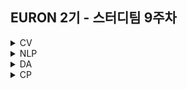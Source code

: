 ## EURON 2기 - 스터디팀 9주차
<details>
<summary>CV</summary>
<div markdown="1">       
  
<br />
  
| 주차 | 내용             | 발표자                               | 발표자료 |
| ---- | ---------------- | ------------------------------------ | -------- |
| 9    | cs231n 7강     | 안서연, 하수민                       | [📚]()    |

<br />

## **Assignment**

### **📍 9주차 예습과제 (~5/9)**

1️⃣ CS231N 9강을 수강하고, 요약 및 정리한 내용을 깃허브에 업로드

2️⃣ (선택) 질문 사항이나 공유하고 싶은 내용 `Ewha-Euron/2022-1-Euron-CV` issue에 추가

**예습과제 제출 방법**

> 해당 파일을 master branch에 업로드하신 후 해당 master branch에서 pull request 를 진행해주세요.
> 

### **📍 8주차 복습과제 (~5/9)**

- [https://cs231n.github.io/assignments2021/assignment2/](https://cs231n.github.io/assignments2021/assignment2/)의 `Q2: Batch Normalization (34%)` 을 완료해주세요.
    
    1️⃣ `BatchNormalization.ipynb` 을 완료하신 후, `.py` 파일로 변환해서 제출해주세요. (모든 cell을 하나의 py 파일에 합쳐주세요)
    
    - 파일명: `BatchNormalization.py`

**복습과제 제출 방법**

> 해당 파일을 Week_9 branch에 업로드하신 후 해당 Week_9 branch에서 pull request 를 진행해주세요.
> 

## **Due**

- 9주차 예습과제
    - **5월 9일**까지 제출합니다.
- 8주차 복습과제
    - **5월 9일**까지 제출합니다.
  
</div>
</details>

<details>
<summary>NLP</summary>
<div markdown="1">       

| 주차 | 내용             | 발표자                               | 발표자료 |
| ---- | ---------------- | ------------------------------------ | -------- |
| 9    | cs224n 9주차     | 김나현, 조서영                 | [📚]()    |

## Assignment
  
### 📍 예습과제(~5/2)
  
1️⃣ CS224N 7강을 수강하고, 요약 및 정리한 내용을 깃허브에 업로드

2️⃣ (선택) 질문 사항이나 공유하고 싶은 내용 깃허브 issue에 추가
- 과제 제출 방법
    - 레포: (origin) Ewha-Euron/2022-1-Euron-NLP
    - issue 추가
        - 제목: [7주차] 질문 있습니다/~ 내용 공유합니다.
        - label:
            - 강의 내용 중 이해가 잘 되지 않는 부분 `question`
            - 강의에는 없지만 추가로 궁금한 사항 `question`
            - 강의에는 없지만 추가로 공유하고 싶은 내용 `share`

### 예습과제 제출 방법
  
> 해당 파일을 `master` branch에 업로드하신 후 해당 `master`  branch에서  `pull request` 를 진행해주세요.
  
- 과제 제출 방법
    - 레포: (origin) username/2022-1-Euron-Study-Assignments
    - 브랜치: `master`
    - 해당 주차 브랜치에 과제 업로드하고 Pull Request, 이때 label은 `예습과제`
  
### 📍 복습과제(~5/2)

1️⃣  아래 구글 드라이브에서 ipynb 파일을 다운받아 필사 과제를 진행해주시면 됩니다. 
  
  - [6주차 Language Model, Vanila RNN 실습](https://colab.research.google.com/drive/1WPKRI9j7StZ3kgOVdjntUwtn4RUjXXYo)

  
### 복습과제 제출 방법
  
> 해당 파일을 `Week_9` branch에 업로드하신 후 해당 `Week_9`  branch에서  `pull request` 를 진행해주세요.
  
- 과제 제출 방법
    - 레포: (origin) username/2022-1-Euron-Study-Assignments
    - 브랜치: `Week_9`
    - 해당 주차 브랜치에 과제 업로드하고 Pull Request, 이때 label은 `NLP` , `복습과제`
  

## Due
  
📍 **5월 2일**까지 제출합니다.   


</div>
</details>


<details>
<summary>DA</summary>
<div markdown="1">       

<br />  
  
| 주차 | 내용         | 발표자                       | 발표자료 |
| ---- | ------------ | ---------------------------- | -------- |
| 9    | 필사 - 차원축소 | 오연재, 박지운, 박보영 | [📚]()    |


## **Assignment**

### **📍 예습과제 (~5/2)**

1️⃣ [다양한 차원축소 기법들](https://www.kaggle.com/code/shivamb/dataset-decomposition-techniques) 해당 노트북에서 소개된, 책에서 다루지 않은 모델들에 대해 공부하고 정리한 파일을 pdf/ipynb 형식으로 제출해주세요. PCA 변형기법, ICA, factor analysis, t-SNE 등
  
2️⃣ [이미지 데이터 차원축소 mnist 예제](https://www.kaggle.com/code/ohseokkim/the-curse-of-dimensionality-dimension-reduction) 해당 노트북에 대해 공부하고 정리한 파일을 pdf/ipynb 형식으로 제출해주세요. t-SNE, UMAP 과 같은 차원축소를 통한 고차원 데이터 시각화 방법 위주로 정리해주시면 좋을 것 같습니다.
   

  
**예습과제 제출 방법**

> 해당 파일을 `master` branch에 업로드하신 후 해당 `master` branch에서 pull request 를 진행해주세요.
>
  
- 과제 제출 방법
    - 레포: (origin) username/2022-1-Euron-Study-Assignments
    - 브랜치: `master`
    - 해당 주차 브랜치에 과제 업로드하고 Pull Request, 이때 label은 `DA` , `예습과제`
  
  
#### ⭐ 복습과제는 없습니다!


  
### Due 
  
* Preview
  - **5월 2일**까지 제출합니다.



  
</div>
</details>


<details>
<summary>CP</summary>
<div markdown="1">       

<br />  
  
| 주차 | 내용         | 발표자                       | 발표자료 |
| ---- | ------------ | ---------------------------- | -------- |
| 9  | [Coronavirus tweets NLP - text classification](https://www.kaggle.com/datasets/datatattle/covid-19-nlp-text-classification) |이지호,김희숙 | [📚]()    |

💥 week9 에서는 NLP task 중 text classification 에 대하여 다룹니다. 대회 노트북은 아니지만 텍스트 임베딩과 관련된 여러 모델들을 실습해보시면 좋을 것 같습니다. 

💛 텍스트 벡터화/임베딩 방법들에 대해 잘 정리해놓은 노트북 참고 : https://www.kaggle.com/code/nkitgupta/text-representations 
  
  
## Assignment
### 📍 예습과제 (~5/6)

- 5월 6일 금요일 12:00 분까지 (정오 12시) 

아래 노트북 주제 중 **하나를 골라** 필사 및 스터디를 진행해주세요. 
  

(1) EDA, TF-IDF embedding , ML classification 

💡 EDA : https://www.kaggle.com/code/datatattle/covid-19-tweets-eda-viz

💡 텍스트 벡터화, 분류 모델링 : https://www.kaggle.com/code/datatattle/battle-of-ml-classification-models
  

(2) Keras embedding 

💡 노트북 : https://www.kaggle.com/code/himanshutripathi/covid-19-tweets-analysis-97-accuracy#Model-Creation--😍 



(3) BERT, RoBERTa
  
💡 노트북 : https://www.kaggle.com/code/ludovicocuoghi/twitter-sentiment-analysis-with-bert-roberta 

  
</div>
</details>


